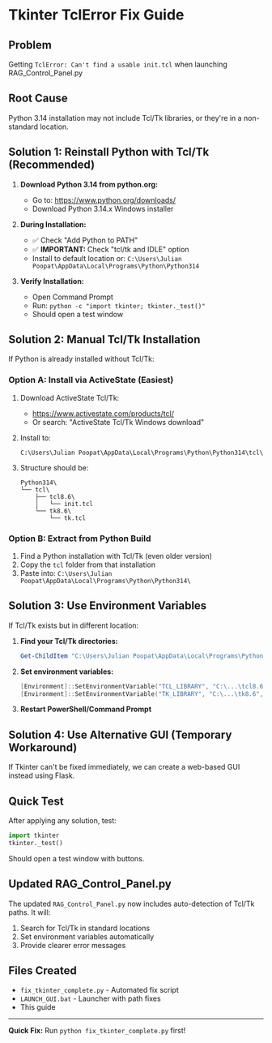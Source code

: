 # Tkinter TclError Fix Guide

## Problem
Getting `TclError: Can't find a usable init.tcl` when launching RAG_Control_Panel.py

## Root Cause
Python 3.14 installation may not include Tcl/Tk libraries, or they're in a non-standard location.

## Solution 1: Reinstall Python with Tcl/Tk (Recommended)

1. **Download Python 3.14 from python.org:**
   - Go to: https://www.python.org/downloads/
   - Download Python 3.14.x Windows installer

2. **During Installation:**
   - ✅ Check "Add Python to PATH"
   - ✅ **IMPORTANT:** Check "tcl/tk and IDLE" option
   - Install to default location or: `C:\Users\Julian Poopat\AppData\Local\Programs\Python\Python314`

3. **Verify Installation:**
   - Open Command Prompt
   - Run: `python -c "import tkinter; tkinter._test()"`
   - Should open a test window

## Solution 2: Manual Tcl/Tk Installation

If Python is already installed without Tcl/Tk:

### Option A: Install via ActiveState (Easiest)

1. Download ActiveState Tcl/Tk:
   - https://www.activestate.com/products/tcl/
   - Or search: "ActiveState Tcl/Tk Windows download"

2. Install to:
   ```
   C:\Users\Julian Poopat\AppData\Local\Programs\Python\Python314\tcl\
   ```

3. Structure should be:
   ```
   Python314\
   └── tcl\
       ├── tcl8.6\
       │   └── init.tcl
       └── tk8.6\
           └── tk.tcl
   ```

### Option B: Extract from Python Build

1. Find a Python installation with Tcl/Tk (even older version)
2. Copy the `tcl` folder from that installation
3. Paste into: `C:\Users\Julian Poopat\AppData\Local\Programs\Python\Python314\`

## Solution 3: Use Environment Variables

If Tcl/Tk exists but in different location:

1. **Find your Tcl/Tk directories:**
   ```powershell
   Get-ChildItem "C:\Users\Julian Poopat\AppData\Local\Programs\Python\Python314" -Recurse -Filter "init.tcl"
   ```

2. **Set environment variables:**
   ```powershell
   [Environment]::SetEnvironmentVariable("TCL_LIBRARY", "C:\...\tcl8.6", "User")
   [Environment]::SetEnvironmentVariable("TK_LIBRARY", "C:\...\tk8.6", "User")
   ```

3. **Restart PowerShell/Command Prompt**

## Solution 4: Use Alternative GUI (Temporary Workaround)

If Tkinter can't be fixed immediately, we can create a web-based GUI instead using Flask.

## Quick Test

After applying any solution, test:

```python
import tkinter
tkinter._test()
```

Should open a test window with buttons.

## Updated RAG_Control_Panel.py

The updated `RAG_Control_Panel.py` now includes auto-detection of Tcl/Tk paths. It will:
1. Search for Tcl/Tk in standard locations
2. Set environment variables automatically
3. Provide clearer error messages

## Files Created

- `fix_tkinter_complete.py` - Automated fix script
- `LAUNCH_GUI.bat` - Launcher with path fixes
- This guide

---

**Quick Fix:** Run `python fix_tkinter_complete.py` first!




